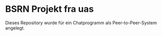 # BSRN Projekt fra uas
Dieses Repository wurde für ein Chatprogramm als Peer-to-Peer-System angelegt.

